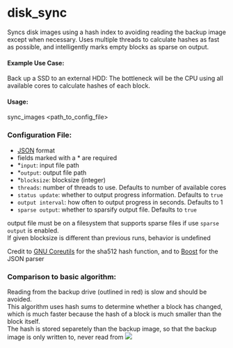 # disk_sync
Syncs disk images using a hash index to avoiding reading the backup image except when necessary. Uses multiple threads to calculate hashes as fast as possible, and intelligently marks empty blocks as sparse on output. 

#### Example Use Case:
Back up a SSD to an external HDD: The bottleneck will be the CPU using all available cores to calculate hashes of each block.  

#### Usage:
sync_images \<path_to_config_file\>

### Configuration File:
* [JSON](https://en.wikipedia.org/wiki/JSON) format
* fields marked with a * are required
* *```input```: input file path
* *```output```: output file path
* *```blocksize```: blocksize (integer)
* ```threads```: number of threads to use. Defaults to number of available cores
* ```status update```: whether to output progress information. Defaults to ```true```
* ```output interval```: how often to output progress in seconds. Defaults to 1
* ```sparse output```: whether to sparsify output file. Defaults to ```true```


output file must be on a filesystem that supports sparse files if use ```sparse output``` is enabled.  
If given blocksize is different than previous runs, behavior is undefined  

Credit to [GNU Coreutils](http://www.gnu.org/software/coreutils/coreutils.html) for the sha512 hash function, and to [Boost](http://www.boost.org/doc/libs/1_59_0/doc/html/property_tree/parsers.html#property_tree.parsers.json_parser) for the JSON parser

### Comparison to basic algorithm:  
Reading from the backup drive (outlined in red) is slow and should be avoided.  
This algorithm uses hash sums to determine whether a block has changed, which is much faster because the hash of a block is much smaller than the block itself.  
The hash is stored separetely than the backup image, so that the backup image is only written to, never read from
![](http://i.imgur.com/zZD3HOp.png)

